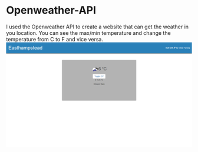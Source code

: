 # Openweather-API
I used the Openweather API to create a website that can get the weather in you location.
You can see the max/min temperature and change the temperature from C to F and vice versa.
![Image alt text](https://github.com/The-IT-Geek/Openweather-API/blob/master/Slide1.PNG?raw=true "Main Screen")
